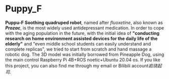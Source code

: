 # Puppy_F
**Puppu-F Soothing quadruped robot**, named after *fluoxetine*, also known as ___Prozac___, is the most widely used antidepressant medication. In order to cope with the aging population in the future, with the initial idea of **"conducting research on home environment assisted devices for the daily life of the elderly"** and "even middle school students can easily understand and complete replicas", we tried to start from scratch and hand massage a robotic dog. The 3D model was initially borrowed from Pineapple Dog, using the main control Raspberry Pi 4B+ROS noetic+Ubuntu 20.04 os. 
If you like this project, you can also find me through my email or Bilibili account*岩烧起司*.
